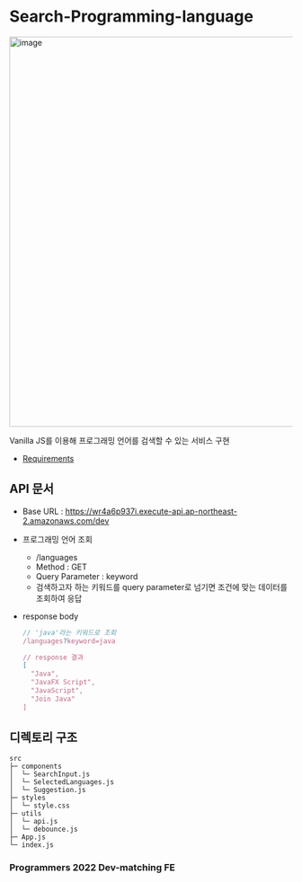 # Search-Programming-language
<img width="695" alt="image" src="https://user-images.githubusercontent.com/75539452/168410108-ef4d8fe0-dcf7-4a3a-9415-69be376d622e.png">

Vanilla JS를 이용해 프로그래밍 언어를 검색할 수 있는 서비스 구현</br>

- [Requirements](https://github.com/JiyuChoi/Search-Programming-language/issues/1)

## API 문서
- Base URL : https://wr4a6p937i.execute-api.ap-northeast-2.amazonaws.com/dev

- 프로그래밍 언어 조회
  - /languages
  - Method : GET
  - Query Parameter : keyword
  - 검색하고자 하는 키워드를 query parameter로 넘기면 조건에 맞는 데이터를 조회하여 응답

- response body
  ```jsx
  // 'java'라는 키워드로 조회
  /languages?keyword=java

  // response 결과
  [
    "Java",
    "JavaFX Script",
    "JavaScript",
    "Join Java"
  ]
  ```

## 디렉토리 구조

```
src
├─ components
│  └─ SearchInput.js
│  └─ SelectedLanguages.js
│  └─ Suggestion.js
├─ styles
│  └─ style.css
├─ utils
│  └─ api.js
│  └─ debounce.js
├─ App.js
└─ index.js
```

### Programmers 2022 Dev-matching FE
